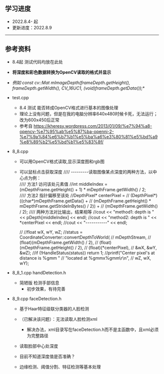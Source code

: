 ﻿## 学习进度
* 2022.8.4- 起
* 更新进度：2022.8.9

----------

## 参考资料
- 8.4起 测试代码均放在此处
- **将深度和彩色数据转换为OpenCV读取的格式并显示**
- **例如 const cv::Mat mImageDepth(frameDepth.getHeight(), frameDepth.getWidth(), CV_16UC1, (void*)frameDepth.getData());**

- test.cpp
	- 8.4 测试 能否转成OpenCV格式进行基本的图像处理
	- 理论上没有问题，但是在我的电脑分辨率640x480时候卡死，无法运行；改为600x450后正常
	- 参考自 https://kheresy.wordpress.com/2013/01/09/%e7%94%a8-opencv-%e7%95%ab%e5%87%ba-openni-2-%e7%9a%84%e6%b7%b1%e5%ba%a6%e3%80%81%e5%bd%a9%e8%89%b2%e5%bd%b1%e5%83%8f/

- 8_8.cpp
	- 可以用OpenCV格式读取,显示深度图和rgb图
	- 可以鼠标点击获取深度
		//// ---------读取图像某点深度的两种方法，以中心点为例：        
		//// 方法1 访问该处元素值
		//int middleIndex = (mDepthFrame.getHeight() + 1) * mDepthFrame.getWidth() / 2;                  
		//// 方法2 指针偏移至该处
		//DepthPixel* centerPixel =
		//    (DepthPixel*)((char*)mDepthFrame.getData() +
		//    (mDepthFrame.getHeight() * mDepthFrame.getStrideInBytes() / 2)) + 
		//    (mDepthFrame.getWidth() / 2);
		//// 两种方法对比输出，结果相等
		//cout << "method1: depth is " << pDepth[middleIndex] << endl;
		//cout << "method2: depth is " << *centerPixel << endl;
		//cout << "-----------" << endl;

		// //float wX, wY, wZ;
		//status = CoordinateConverter::convertDepthToWorld(
		//    mDepthStream,
		//    (float)(mDepthFrame.getWidth() / 2),
		//    (float)(mDepthFrame.getHeight() / 2),
		//    (float)(*centerPixel),
		//    &wX, &wY, &wZ);
		//if (!HandleStatus(status)) return 1;
		//printf("Center pixel's at distance is %gmm "
		//    "located at %gmmx%gmm\r\n",
		//    wZ, wX, wY);

- 8_8_1.cpp handDetection.h
	- 简陋版 检测手部信息
		- 初步效果，有待完善

- 8_9.cpp faceDetection.h
	- 基于Haar特征级联分类器的人脸检测
	- （已解决该问题）：无法读取人脸检测xml
		- 解决办法，xml目录写在faceDetection.h而不是主函数中，且xml必须为完整路径
	- 读取脸部中心处深度
	- 目前不知道深度值是否准确？


	- 边缘检测、阈值分割、特征检测等基本处理